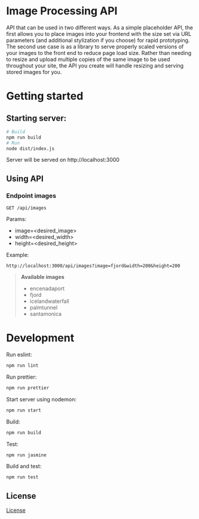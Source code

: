 # Image Processing API

API that can be used in two different ways. As a simple placeholder API, the first allows you to place images into your frontend with the size set via URL parameters (and additional stylization if you choose) for rapid prototyping. The second use case is as a library to serve properly scaled versions of your images to the front end to reduce page load size. Rather than needing to resize and upload multiple copies of the same image to be used throughout your site, the API you create will handle resizing and serving stored images for you.

# Getting started

## Starting server:
```bash
# Build
npm run build
# Run
node dist/index.js
```
Server will be served on http://localhost:3000

## Using API

### Endpoint images

```GET /api/images```

Params:
   - image=<desired_image>
   - width=<desired_width>
   - height=<desired_height>

Example:
```
http://localhost:3000/api/images?image=fjord&width=200&height=200
```

> **Available images**
> - encenadaport
> - fjord
> - icelandwaterfall
> - palmtunnel
> - santamonica

# Development

Run eslint:
```bash
npm run lint
```

Run prettier:
```bash
npm run prettier
```

Start server using nodemon:
```bash
npm run start
```

Build:
```bash
npm run build
```

Test:
```bash
npm run jasmine
```

Build and test:
```bash
npm run test
```

## License

[License](../LICENSE.txt)

